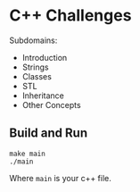 # C++ Challenges

Subdomains:
- Introduction
- Strings
- Classes
- STL
- Inheritance
- Other Concepts

## Build and Run

```
make main
./main
```

Where `main` is your c++ file.
